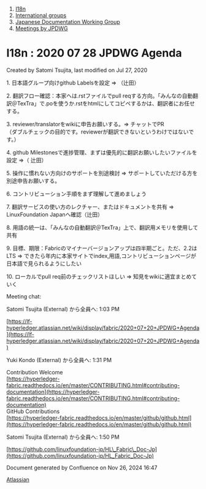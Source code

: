 1. [I18n](index.html)
2. [International groups](International-groups_22970373.html)
3. [Japanese Documentation Working Group](Japanese-Documentation-Working-Group_22970444.html)
4. [Meetings by JPDWG](Meetings-by-JPDWG_22970537.html)

# I18n : 2020 07 28 JPDWG Agenda

Created by Satomi Tsujita, last modified on Jul 27, 2020

1\. 日本語グループ向けgithub Labelsを設定 =&gt; （辻田）

2. 翻訳フロー確認：本家へは.rstファイルでpull reqする方向。「みんなの自動翻訳＠TexTra」で.poを使うか.rstをhtmlにしてコピペするかは、翻訳者にお任せする。

3\. reviewer/translatorをwikiに申告お願いする。=&gt; チャットでPR  
（ダブルチェックの目的です。reviewerが翻訳できないというわけではないです。）

4\. github Milestonesで進捗管理、まずは優先的に翻訳お願いしたいファイルを設定 =&gt;（ 辻田）

5\. 操作に慣れない方向けのサポートを別途検討 =&gt; サポートしていただける方を別途申告お願いする。

6\. コントリビューション手順をまず理解して進めましょう

7\. 翻訳サービスの使い方のレクチャー、またはドキュメントを共有 =&gt; LinuxFoundation Japanへ確認（辻田）

8\. 用語の統一は、「みんなの自動翻訳＠TexTra」上で、翻訳用メモリを使用して共有

9\. 目標、期限：Fabricのマイナーバージョンアップは四半期ごと。ただ、2.2はLTS =&gt; できたら年内に本家サイトでindex,用語,コントリビューションページが日本語で見られるようにしたい

10\. ローカルでpull req前のチェックリストほしい =&gt; 知見をwikiに適宜まとめていく

Meeting chat:

Satomi Tsujita (External) から全員へ: 1:03 PM

[https://lf-hyperledger.atlassian.net/wiki/display/fabric/2020+07+20+JPDWG+Agenda](https://lf-hyperledger.atlassian.net/wiki/display/fabric/2020+07+20+JPDWG+Agenda)

Yuki Kondo (External) から全員へ: 1:31 PM

Contribution Welcome  
[https://hyperledger-fabric.readthedocs.io/en/master/CONTRIBUTING.html#contributing-documentation](https://hyperledger-fabric.readthedocs.io/en/master/CONTRIBUTING.html#contributing-documentation)  
GitHub Contributions  
[https://hyperledger-fabric.readthedocs.io/en/master/github/github.html](https://hyperledger-fabric.readthedocs.io/en/master/github/github.html)

Satomi Tsujita (External) から全員へ: 1:50 PM

[https://github.com/linuxfoundation-jp/HL\_Fabric\_Doc-Jp](https://github.com/linuxfoundation-jp/HL_Fabric_Doc-Jp)

Document generated by Confluence on Nov 26, 2024 16:47

[Atlassian](http://www.atlassian.com/)
